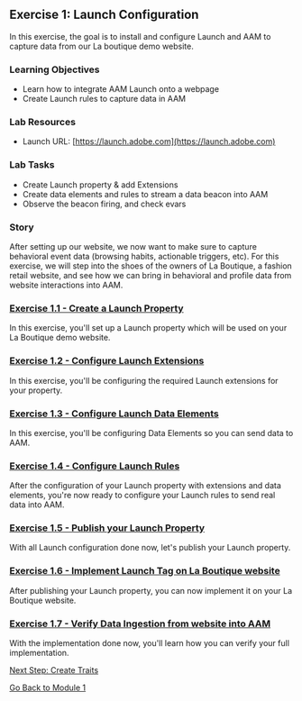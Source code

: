 ## Exercise 1: Launch Configuration
In this exercise, the goal is to install and configure Launch and AAM to capture data from our La boutique demo website.

### Learning Objectives

- Learn how to integrate AAM Launch onto a webpage
- Create Launch rules to capture data in AAM

### Lab Resources

- Launch URL: [https://launch.adobe.com](https://launch.adobe.com)

### Lab Tasks

- Create Launch property & add Extensions
- Create data elements and rules to stream a data beacon into AAM
- Observe the beacon firing, and check evars 


### Story

After setting up our website, we now want to make sure to capture behavioral event data (browsing habits, actionable triggers, etc). For this exercise, we will step into the shoes of the owners of La Boutique, a fashion retail website, and see how we can bring in behavioral and profile data from website interactions into AAM.

### [Exercise 1.1 - Create a Launch Property](./ex1.md)
In this exercise, you'll set up a Launch property which will be used on your La Boutique demo website.

### [Exercise 1.2 - Configure Launch Extensions](./ex2.md)
In this exercise, you'll be configuring the required Launch extensions for your property.

### [Exercise 1.3 - Configure Launch Data Elements](./ex3.md)
In this exercise, you'll be configuring Data Elements so you can send data to AAM.

### [Exercise 1.4 - Configure Launch Rules](./ex4.md)
After the configuration of your Launch property with extensions and data elements, you're now ready to configure your Launch rules to send real data into AAM.

### [Exercise 1.5 - Publish your Launch Property](./ex5.md)
With all Launch configuration done now, let's publish your Launch property.

### [Exercise 1.6 - Implement Launch Tag on La Boutique website](./ex6.md)
After publishing your Launch property, you can now implement it on your La Boutique website.

### [Exercise 1.7 - Verify Data Ingestion from website into AAM](./ex7.md)
With the implementation done now, you'll learn how you can verify your full implementation.

[Next Step: Create Traits](../create_traits)

[Go Back to Module 1](../README.md)
